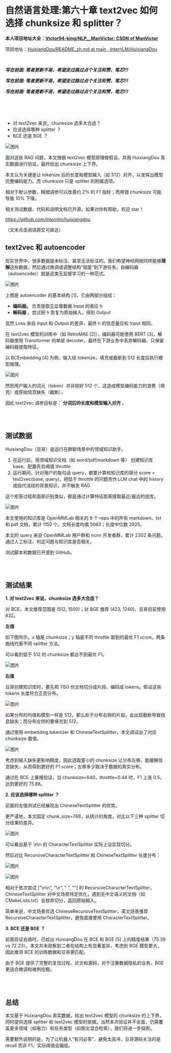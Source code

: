 # 自然语言处理:第六十章 text2vec 如何选择 chunksize 和 splitter？

**本人项目地址大全：[Victor94-king/NLP__ManVictor: CSDN of ManVictor](https://github.com/Victor94-king/NLP__ManVictor)**

项目地址：[HuixiangDou/README_zh.md at main · InternLM/HuixiangDou](https://github.com/InternLM/HuixiangDou/blob/main/README_zh.md)

<br />

***写在前面: 笔者更新不易，希望走过路过点个关注和赞，笔芯!!!***

***写在前面: 笔者更新不易，希望走过路过点个关注和赞，笔芯!!!***

***写在前面: 笔者更新不易，希望走过路过点个关注和赞，笔芯!!!***

<br />

<br />

<br />

* 对 text2vec 来说，chunksize 选多大合适？
* 应该选择哪种 splitter ？
* BCE 还是 BGE ？

![图片](https://mmbiz.qpic.cn/mmbiz_jpg/5ACfSGIx220xRRZpEsMf4ffSFuNVKfOFvicMdhqPrTLAMAngbV11kciaiavIx19zIUImF9loYicAUeZHGIOWG39DUQ/640?wx_fmt=jpeg&from=appmsg&tp=webp&wxfrom=5&wx_lazy=1&wx_co=1)

面对这些 RAG 问题，本文根据 text2vec 模型原理做假设，并用 HuixiangDou 真实数据进行验证，最终给出 chunksize 上下界。

本文认为关键是让 tokenize 后的长度和模型输入（如 512）对齐，以发挥出模型完整编码能力。而 chunksize 只是 splitter 的附属选项。

相对于默认参数，精细调参可以改善约 2% 的 F1 指标；而用错 chunksize 可能导致 10% 下降。

相关测试数据、代码和说明文档已开源，如果对你有帮助，欢迎 star！

*https://github.com/internlm/huixiangdou*

（文末点击阅读原文可直达）

## **text2vec 和 autoencoder**

现实世界中，很多数据是未标注、甚至无法标注的。我们希望神经网络同样能够**理解**这些数据，然后通过微调或调整结构“赋能”到下游任务。自编码器（autoencoder）就是这类无监督学习的一种范式。

![图片](https://mmbiz.qpic.cn/mmbiz_png/5ACfSGIx220xRRZpEsMf4ffSFuNVKfOFcOtXgRsOib0lbBJzqnEM5x7K2sLwXEiaTVTsuibTUWedZFWoD3HpdNrNg/640?wx_fmt=png&from=appmsg&tp=webp&wxfrom=5&wx_lazy=1&wx_co=1)

上图是 autoencoder 的基本结构 [1]，它由两部分组成：

* **编码器。** 负责提取无监督数据 Input 的表征 h
* **解码器** 。尝试把 h 恢复为原始输入，得到 Output

显然 Loss 来自 Input 和 Output 的差异，最终 h 的信息量应和 Input 相同。

在 text2vec 模型的训练中（如 RetroMAE [2]），编码器可能使用 BERT [3]，解码器使用 Transformer 的单层 decoder。最终在下游业务中丢弃解码器、只保留编码器提取特征。

以 BCEmbedding [4] 为例，输入经 tokenize，填充或截断到 512 长度后执行模型推理。

![图片](https://mmbiz.qpic.cn/mmbiz_png/5ACfSGIx220xRRZpEsMf4ffSFuNVKfOFc5FK5RibILgqMEHXDVibCQZpz8NndSVHw7yUmpSPRibibzpUaj0zDyeIyQ/640?wx_fmt=png&from=appmsg&tp=webp&wxfrom=5&wx_lazy=1&wx_co=1)

然而用户输入的词元（token）并非刚好 512 个，这造成模型编码能力的浪费（填充）或原始信息缺失（截断）。

因此 text2vec 调参目标是： **分词后的长度和模型输入对齐** 。



<br />


<br />


## **测试数据**

HuixiangDou（豆哥）是运行在群聊场景中的领域知识助手。

1. 在运行前，用领域知识文档（如 word/pdf/markdown 等） 创建知识库 base、配置先验阈值 throttle
2. 运行期间，针对用户的每句话 query，都要计算和知识库的得分 score = text2vec(base, query)，把低于 throttle 的问题充作 LLM chat 中的 history 或指代消歧的背景知识，并不触发 RAG

这个拒答过程和面部识别类似，都是通过计算特征距离提取最近/最远的底库。

![图片](https://mmbiz.qpic.cn/mmbiz_png/5ACfSGIx220xRRZpEsMf4ffSFuNVKfOFEQYcY5twQaiaTIbibcvZWmzKVsBJSgH1yHvwUCaZDCGS2EJrk70EQ6HQ/640?wx_fmt=png&from=appmsg&tp=webp&wxfrom=5&wx_lazy=1&wx_co=1)

本文使用的知识库是 OpenMMLab 相关的 9 个 repo 中的所有 markdown、txt 和 pdf 文档，累计 1150 个。文档长度均值 5063；长度中位数 2925。

本文的 query 来自 OpenMMLab 用户群和 ncnn 开发者群，累计 2302 条问题。通过人工标注，判定问题与知识库是否相关。

测试脚本和数据已开源到 GitHub。



<br />


<br />



## **测试结果**

**1. 对 text2vec 来说，chunksize 选多大合适？**

对 BCE，本文推荐范围是 (512, 1500)；对 BGE 推荐 (423, 1240)。豆哥目前使用 832。

**左值**

如下图所示。x 轴是 chunksize；y 轴是不同 throttle 取到的最优 F1 score。两条曲线代表不同 splitter 方法。

可以看到低于 512 的 chunksize 都达不到最优 F1。

![图片](https://mmbiz.qpic.cn/mmbiz_png/5ACfSGIx220xRRZpEsMf4ffSFuNVKfOF4G6SCIubtg14j3phZL2YsZNh6jklbnVVkgeiaVibNib6RdBG69ND1Oxeg/640?wx_fmt=png&from=appmsg&tp=webp&wxfrom=5&wx_lazy=1&wx_co=1)

**右值**

豆哥创建知识库时，要先把 1150 份文档切分成片段、编码成 tokens。假设这些 tokens 长度符合正态分布。

![图片](https://mmbiz.qpic.cn/mmbiz_png/5ACfSGIx220xRRZpEsMf4ffSFuNVKfOFVjkjYvgge0TLrVqbfGjwm2H7sAtw7DfR4YDhIYkWJc589s0iajwmagg/640?wx_fmt=png&from=appmsg&tp=webp&wxfrom=5&wx_lazy=1&wx_co=1)

如果分布的均值和模型一样是 512，那么处于分布右侧的片段，会出现截断导致信息缺失；而分布左侧的要填充到 512。

通过使用 embedding.tokenizer 和 ChineseTextSplitter，本文调试出了对应 chunksize 数值。

![图片](https://mmbiz.qpic.cn/mmbiz_png/5ACfSGIx220xRRZpEsMf4ffSFuNVKfOFQhKnrqw5ghYiclSGwJMsLGWRpic1xb5xmiabS70HdicNHYqWXodj5hMJzQ/640?wx_fmt=png&from=appmsg&tp=webp&wxfrom=5&wx_lazy=1&wx_co=1)

考虑到输入缺失更影响精度，因此选取更小的 chunksize 让分布左移、能缓解信息缺失，从而得到更好的 F1 score；左移多少取决于数据的真实分布。

通过在 BCE 上暴搜验证，当 chunksize=640，throttle=0.44 时，F1 上涨 0.5，达到更好的 75.88。

**2. 应该选择哪种 splitter ？**

前面的左值测试已经展现出 ChineseTextSplitter 的优势。

更严谨地，本文固定 chunk_size=768，从统计的角度，对比以下三种 splitter 切分结果的差异。

![图片](https://mmbiz.qpic.cn/mmbiz_jpg/5ACfSGIx220xRRZpEsMf4ffSFuNVKfOFB29EYXLyQ4tcvKCAknVb7Tj2lpxqEqWc1k9u5OfNmog2nBdBLGrLiaw/640?wx_fmt=jpeg&from=appmsg&tp=webp&wxfrom=5&wx_lazy=1&wx_co=1)

可以看出基于 \n\n 的 CharacterTextSplitter 实际上没实现切分。

然后对比 RecursiveCharacterTextSplitter 和 ChineseTextSplitter 长度分布：

![图片](https://mmbiz.qpic.cn/mmbiz_png/5ACfSGIx220xRRZpEsMf4ffSFuNVKfOFrBlguglyngBZBq87AcT2a4JOs6oFOeM58MvKNN1hibicZtSGILojhMvg/640?wx_fmt=png&from=appmsg&tp=webp&wxfrom=5&wx_lazy=1&wx_co=1)

![图片](https://mmbiz.qpic.cn/mmbiz_png/5ACfSGIx220xRRZpEsMf4ffSFuNVKfOFUanYwmSKrulh0FnznrD8GMns45oQAw8MkicvlKz7ESlWP4FH2OkoticQ/640?wx_fmt=png&from=appmsg&tp=webp&wxfrom=5&wx_lazy=1&wx_co=1)

相对于依次尝试 ["\n\n", "\n", " ", ""] 的 RecursiveCharacterTextSplitter，ChineseTextSplitter 对中文场景特定优化，遇到无中文语义的文档（如 CMakeLists.txt）会放弃切分，返回原始输入。

简单来说，中文场景优选  ChineseRecursiveTextSplitter，英文场景推荐 RecursiveCharacterTextSplitter，避免直接使用 CharacterTextSplitter。

**3. BCE 还是 BGE ？**

前面验证右值时，已给出 HuixiangDou 在 BCE 和 BGE [5] 上的精度结果（75.39 vs 72.23）。本文并未观察到二者在结构上有显著差异，考虑到 BGE 模型更大，因此推测 BCE 的训练数据和豆哥更匹配。

由于 BGE 提供了完整的复现过程、论文和源码，对于注重数据隐私的业务，BGE 更适合微调和难例挖掘。



<br />


<br />


## **总结**

本文基于 HuixiangDou 真实数据，给出 text2vec 模型的 chunksize 的上下界，同时提供选择 splitter 和 text2vec 模型的依据。当然本次验证并不全面，仍需覆盖更多领域（如电力）和任务类型（如图文混合检索），我们将进一步探索。

需要额外说明的是，为了让机器人“有问必答”、避免太高冷，豆哥源码关注的是 recall 而非 F1，实际阈值会偏低。

